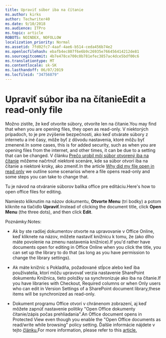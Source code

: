 ```yaml
---
title: Upraviť súbor iba na čítanie
ms.author: kirks
author: Techwriter40
ms.date: 9/10/2018
ms.audience: ITPro
ms.topic: article
ROBOTS: NOINDEX, NOFOLLOW
localization_priority: Normal
ms.assetid: 7fd02fc7-4aaf-4ae6-b514-ceda456b74e2
ms.openlocfilehash: ebafb4ec807f6e6b9c26935e766456414212de81
ms.sourcegitcommit: 4b7e478ce700c0b781efec3857ac4dce5bdf00c6
ms.translationtype: MT
ms.contentlocale: sk-SK
ms.lasthandoff: 06/07/2019
ms.locfileid: "34756879"
---
```

# <a name="edit-a-read-only-file"></a><span data-ttu-id="e9aa9-102">Upraviť súbor iba na čítanie</span><span class="sxs-lookup"><span data-stu-id="e9aa9-102">Edit a read-only file</span></span>

<span data-ttu-id="e9aa9-103">Možno zistíte, že keď otvoríte súbory, otvoríte len na čítanie.</span><span class="sxs-lookup"><span data-stu-id="e9aa9-103">You may find that when you are opening files, they open as read-only.</span></span> <span data-ttu-id="e9aa9-104">V niektorých prípadoch, to je pre zvýšenie bezpečnosti, ako keď otvárate súbory z internetu a iné časy, môže byť z dôvodu nastavenia, ktoré môžu byť zmenené.</span><span class="sxs-lookup"><span data-stu-id="e9aa9-104">In some cases, this is for added security, such as when you are opening files from the internet, and other times, it can be due to a setting that can be changed.</span></span> <span data-ttu-id="e9aa9-105">V článku [Prečo urobil môj súbor otvorený iba na čítanie](https://support.office.com/article/Why-did-my-file-open-read-only-3ab4b792-da50-4b38-8628-14c64e1f1d15) môžeme načrtnúť niektoré scenáre, kde sa súbor otvorí iba na čítanie a niektoré kroky, ako zmeniť.</span><span class="sxs-lookup"><span data-stu-id="e9aa9-105">In the article [Why did my file open in read only](https://support.office.com/article/Why-did-my-file-open-read-only-3ab4b792-da50-4b38-8628-14c64e1f1d15) we outline some scenarios where a file opens read-only and some steps you can take to change that.</span></span>

<span data-ttu-id="e9aa9-106">Tu je návod na otváranie súborov balíka office pre editáciu.</span><span class="sxs-lookup"><span data-stu-id="e9aa9-106">Here's how to open office files for editing.</span></span>

<span data-ttu-id="e9aa9-107">Namiesto kliknutím na názov dokumentu, **Otvorte Menu** (tri bodky) a potom kliknite na tlačidlo **Upraviť**.</span><span class="sxs-lookup"><span data-stu-id="e9aa9-107">Instead of clicking the document title, click **Open Menu** (the three dots), and then click **Edit**.</span></span>

<span data-ttu-id="e9aa9-108">Poznámky:</span><span class="sxs-lookup"><span data-stu-id="e9aa9-108">Notes:</span></span>

- <span data-ttu-id="e9aa9-109">Ak by ste radšej dokumentov otvorte na upravovanie v Office Online, keď kliknete na názov, môžete nastaviť knižnicu k tomu, že (ako dlho máte povolenie na zmenu nastavenia knižnice).</span><span class="sxs-lookup"><span data-stu-id="e9aa9-109">If you'd rather have documents open for editing in Office Online when you click the title, you can set up the library to do that (as long as you have permission to change the library settings).</span></span>

- <span data-ttu-id="e9aa9-110">Ak máte knižníc s Pokladňa, požadované stĺpce alebo keď iba používatelia, ktorí môžu upravovať verzia nastavenie SharePoint dokumentu Knižnica, tieto položky sa synchronizuje ako iba na čítanie.</span><span class="sxs-lookup"><span data-stu-id="e9aa9-110">If you have libraries with Checkout, Required columns or when Only users who can edit in Version Settings of a SharePoint document library,these items will be synchronized as read-only.</span></span>

- <span data-ttu-id="e9aa9-111">Dokument programu Office otvorí v chránenom zobrazení, aj keď môžete zapnúť nastavenie politiky "Open Office dokumenty čítanie/zápis počas prehliadania".</span><span class="sxs-lookup"><span data-stu-id="e9aa9-111">An Office document opens in Protected View even though you enable the "Open Office documents as read/write while browsing" policy setting.</span></span> <span data-ttu-id="e9aa9-112">Ďalšie informácie nájdete v tejto [článku.](https://support.microsoft.com/help/983047/an-office-document-opens-in-protected-view-even-though-you-enable-the)</span><span class="sxs-lookup"><span data-stu-id="e9aa9-112">For more information, please refer to this [article.](https://support.microsoft.com/help/983047/an-office-document-opens-in-protected-view-even-though-you-enable-the)</span></span>

